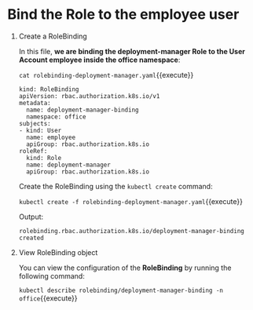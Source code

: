 # Bind the Role to the employee user

1. Create a RoleBinding
    
    In this file, **we are binding the deployment-manager Role to the User Account employee inside the office namespace**:

    `cat rolebinding-deployment-manager.yaml`{{execute}}

    ```
    kind: RoleBinding
    apiVersion: rbac.authorization.k8s.io/v1
    metadata:
      name: deployment-manager-binding
      namespace: office
    subjects:
    - kind: User
      name: employee
      apiGroup: rbac.authorization.k8s.io
    roleRef:
      kind: Role
      name: deployment-manager
      apiGroup: rbac.authorization.k8s.io
    ```

    Create the RoleBinding using the `kubectl create` command:

    `kubectl create -f rolebinding-deployment-manager.yaml`{{execute}}

    Output:

    `rolebinding.rbac.authorization.k8s.io/deployment-manager-binding created`

2. View RoleBinding object

    You can view the configuration of the **RoleBinding** by running the following command:

    `kubectl describe rolebinding/deployment-manager-binding -n office`{{execute}}

